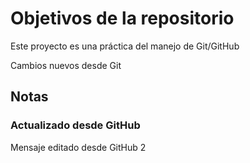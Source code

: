 # Objetivos de la repositorio

Este proyecto es una práctica del manejo de Git/GitHub

Cambios nuevos desde Git


## Notas
### Actualizado desde GitHub
Mensaje editado desde GitHub 2
